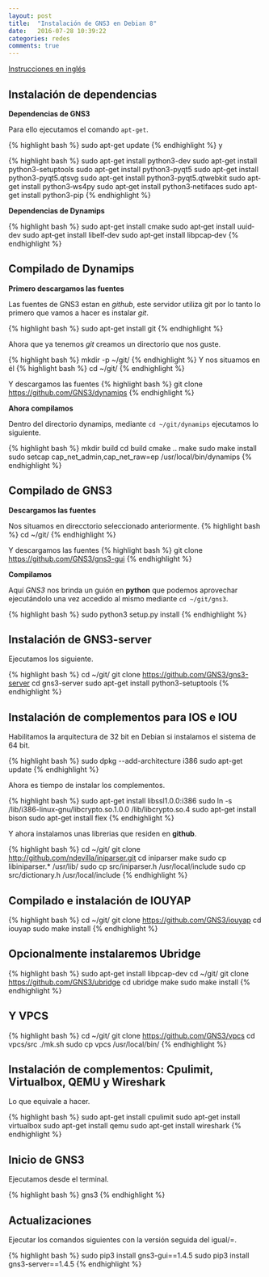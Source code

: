 ```yaml
---
layout: post
title:  "Instalación de GNS3 en Debian 8"
date:   2016-07-28 10:39:22
categories: redes
comments: true
---
```


[Instrucciones en inglés](https://gns3.com/support/docs/installing-gns3-1-4-on-ubuntu-li)

Instalación de dependencias
---------------------------

**Dependencias de GNS3**

Para ello ejecutamos el comando `apt-get`.

{% highlight bash %}
sudo apt-get update 
{% endhighlight %}
y

{% highlight bash %}
sudo apt-get install python3-dev
sudo apt-get install python3-setuptools
sudo apt-get install python3-pyqt5
sudo apt-get install python3-pyqt5.qtsvg
sudo apt-get install python3-pyqt5.qtwebkit
sudo apt‐get install python3‐ws4py
sudo apt‐get install python3‐netifaces
sudo apt-get install python3-pip
{% endhighlight %}


**Dependencias de Dynamips**

{% highlight bash %}
sudo apt-get install cmake
sudo apt‐get install uuid‐dev
sudo apt‐get install libelf‐dev
sudo apt‐get install libpcap‐dev
{% endhighlight %}

Compilado de Dynamips
---------------------

**Primero descargamos las fuentes**

Las fuentes de GNS3 estan en *github*, este servidor utiliza git por lo tanto lo primero que vamos a hacer es instalar *git*.

{% highlight bash %}
sudo apt-get install git
{% endhighlight %}

Ahora que ya tenemos *git* creamos un directorio que nos guste.

{% highlight bash %}
mkdir -p ~/git/
{% endhighlight %}
Y nos situamos en él
{% highlight bash %}
cd ~/git/
{% endhighlight %}

Y descargamos las fuentes
{% highlight bash %}
git clone https://github.com/GNS3/dynamips
{% endhighlight %}

**Ahora compilamos**

Dentro del directorio dynamips, mediante `cd ~/git/dynamips` ejecutamos lo siguiente.

{% highlight bash %}
mkdir build
cd build
cmake ..
make
sudo make install
sudo setcap cap_net_admin,cap_net_raw=ep /usr/local/bin/dynamips
{% endhighlight %}


Compilado de GNS3
-----------------

**Descargamos las fuentes**

Nos situamos en direcctorio seleccionado anteriormente.
{% highlight bash %}
cd ~/git/
{% endhighlight %}

Y descargamos las fuentes
{% highlight bash %}
git clone https://github.com/GNS3/gns3-gui
{% endhighlight %}


**Compilamos**

Aquí *GNS3* nos brinda un guión en **python** que podemos aprovechar ejecutándolo una vez accedido al mismo mediante `cd ~/git/gns3`.

{% highlight bash %}
sudo python3 setup.py install
{% endhighlight %}

Instalación de GNS3-server
--------------------------

Ejecutamos los siguiente.

{% highlight bash %}
cd ~/git/
git clone https://github.com/GNS3/gns3-server
cd gns3-server
sudo apt-get install python3-setuptools
{% endhighlight %}


Instalación de complementos para IOS e IOU
-------------------------------------------

Habilitamos la arquitectura de 32 bit en Debian si instalamos el sistema de 64 bit.

{% highlight bash %}
sudo dpkg --add-architecture i386
sudo apt-get update
{% endhighlight %}

Ahora es tiempo de instalar los complementos.

{% highlight bash %}
sudo apt-get install libssl1.0.0:i386
sudo ln -s /lib/i386-linux-gnu/libcrypto.so.1.0.0 /lib/libcrypto.so.4
sudo apt-get install bison
sudo apt-get install flex
{% endhighlight %}

Y ahora instalamos unas librerias que residen en **github**.

{% highlight bash %}
cd ~/git/
git clone http://github.com/ndevilla/iniparser.git
cd iniparser
make
sudo cp libiniparser.* /usr/lib/
sudo cp src/iniparser.h /usr/local/include
sudo cp src/dictionary.h /usr/local/include
{% endhighlight %}

Compilado e instalación de IOUYAP
---------------------------------

{% highlight bash %}
cd ~/git/
git clone https://github.com/GNS3/iouyap
cd iouyap
sudo make install
{% endhighlight %}

Opcionalmente instalaremos Ubridge
----------------------------------

{% highlight bash %}
sudo apt-get install libpcap-dev
cd ~/git/
git clone https://github.com/GNS3/ubridge
cd ubridge
make
sudo make install
{% endhighlight %}

Y VPCS
------

{% highlight bash %}
cd ~/git/
git clone https://github.com/GNS3/vpcs
cd vpcs/src
./mk.sh
sudo cp vpcs /usr/local/bin/
{% endhighlight %}

Instalación de complementos: Cpulimit, Virtualbox, QEMU y Wireshark
-------------------------------------------------------------------

Lo que equivale a hacer.

{% highlight bash %}
sudo apt-get install cpulimit
sudo apt-get install virtualbox
sudo apt-get install qemu
sudo apt-get install wireshark
{% endhighlight %}

Inicio de GNS3
--------------

Ejecutamos desde el terminal.

{% highlight bash %}
gns3
{% endhighlight %}

Actualizaciones
---------------

Ejecutar los comandos siguientes con la versión seguida del igual/=.

{% highlight bash %}
sudo pip3 install gns3-gui==1.4.5
sudo pip3 install gns3-server==1.4.5
{% endhighlight %}

